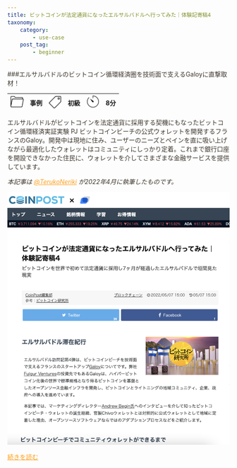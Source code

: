 ```yaml
---
title: ビットコインが法定通貨になったエルサルバドルへ行ってみた｜体験記寄稿4
taxonomy:
    category:
        - use-case
    post_tag:
        - beginner
---
```


<style>
img[alt*="Category"], 
img[alt*="Tag"], 
img[alt*="Time"] {
    width:30px;
    height:30px;
    object-fit: cover;
}
p {
    color: #3d362d;
}
a {
    color: #ff9f1c;
}
a:hover {
    color: #2ec4b6;
}
</style>

<script type="text/javascript" src="//ajax.googleapis.com/ajax/libs/jquery/1.10.2/jquery.min.js"></script>
<script language="JavaScript">
$(document).ready( function () {
   $("a[href^='http']:not([href*='" + location.hostname + "'])").attr('target', '_blank');
})
</script>
###エルサルバドルのビットコイン循環経済圏を技術面で支えるGaloyに直撃取材！

|  ![Category](/_images/category.png)  |  事例  |  ![Tag](/_images/tag.png)  |  初級  | ![Time](/_images/timer.png)  |  8分  |
| ---- | ---- | ---- | ---- | ---- | ---- |

エルサルバドルがビットコインを法定通貨に採用する契機にもなったビットコイン循環経済実証実験 PJ ビットコインビーチの公式ウォレットを開発するフランスのGaloy。開発中は現地に住み、ユーザーのニーズとペインを直に吸い上げながら最適化したウォレットはコミュニティにしっかり定着。これまで銀行口座を開設できなかった住民に、ウォレットを介してさまざまな金融サービスを提供しています。

*本記事は [@TerukoNeriki](https://twitter.com/TerukoNeriki) が2022年4月に執筆したものです。*

[![ ](/_images/galoy.png)](https://coinpost.jp/?p=346521)

[続きを読む](https://coinpost.jp/?p=346521)